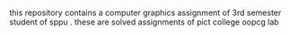 this repository contains a computer graphics assignment of 3rd semester student of sppu . these are solved assignments of pict college oopcg lab
